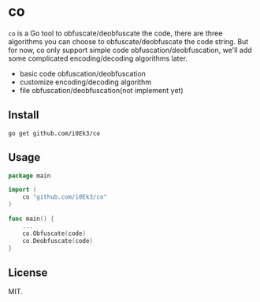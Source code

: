 # co

`co` is a Go tool to obfuscate/deobfuscate the code, there are three algorithms you can choose to obfuscate/deobfuscate the code string. But for now, co only support simple code obfuscation/deobfuscation, we'll add some complicated encoding/decoding algorithms later.

- basic code obfuscation/deobfuscation
- customize encoding/decoding algorithm
- file obfuscation/deobfuscation(not implement yet)

## Install

`go get github.com/i0Ek3/co`

## Usage

```Go
package main

import (
    co "github.com/i0Ek3/co"
)

func main() {
    ...
    co.Obfuscate(code)
    co.Deobfuscate(code)
}
```

## License

MIT.
